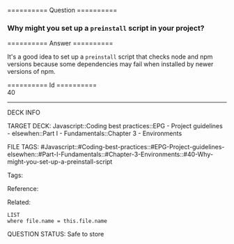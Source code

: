 ========== Question ==========  

### Why might you set up a `preinstall` script in your project?  

========== Answer ==========  

It's a good idea to set up a `preinstall` script that checks node and npm versions because some dependencies may fail when installed by newer versions of npm.

========== Id ==========  
40

---

DECK INFO

TARGET DECK: Javascript::Coding best practices::EPG - Project guidelines - elsewhen::Part I - Fundamentals::Chapter 3 - Environments

FILE TAGS: #Javascript::#Coding-best-practices::#EPG-Project-guidelines-elsewhen::#Part-I-Fundamentals::#Chapter-3-Environments::#40-Why-might-you-set-up-a-preinstall-script

Tags:

Reference:

Related:

```dataview
LIST
where file.name = this.file.name
```

QUESTION STATUS: Safe to store
